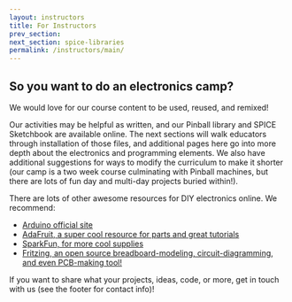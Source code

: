 ```yaml
---
layout: instructors
title: For Instructors
prev_section: 
next_section: spice-libraries
permalink: /instructors/main/
---
```


## So you want to do an electronics camp?

We would love for our course content to be used, reused, and remixed! 

Our activities may be helpful as written, and our Pinball library and SPICE Sketchbook are available online. The next sections will walk educators through installation of those files, and additional pages here go into more depth about the electronics and programming elements. We also have additional suggestions for ways to modify the curriculum to make it shorter (our camp is a two week course culminating with Pinball machines, but there are lots of fun day and multi-day projects buried within!). 

There are lots of other awesome resources for DIY electronics online. We recommend:

- [Arduino official site](http://www.arduino.cc/)
- [AdaFruit, a super cool resource for parts and great tutorials](http://www.adafruit.com/)
- [SparkFun, for more cool supplies](https://www.sparkfun.com/)
- [Fritzing, an open source breadboard-modeling, circuit-diagramming, and even PCB-making tool!](http://fritzing.org/home/)

If you want to share what your projects, ideas, code, or more, get in touch with us (see the footer for contact info)!